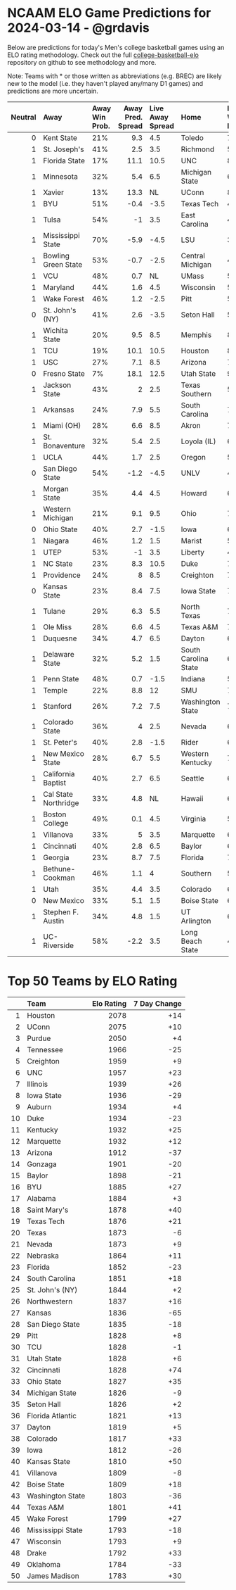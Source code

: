 # NCAAM ELO Game Predictions for 2024-03-14 - @grdavis
Below are predictions for today's Men's college basketball games using an ELO rating methodology. Check out the full [college-basketball-elo](https://github.com/grdavis/college-basketball-elo) repository on github to see methodology and more.

Note: Teams with * or those written as abbreviations (e.g. BREC) are likely new to the model (i.e. they haven't played any/many D1 games) and predictions are more uncertain.

|   Neutral | Away                 | Away Win Prob.   |   Away Pred. Spread | Live Away Spread   | Home                 | Home Win Prob.   |   Home Pred. Spread |
|----------:|:---------------------|:-----------------|--------------------:|:-------------------|:---------------------|:-----------------|--------------------:|
|         0 | Kent State           | 21%              |                 9.3 | 4.5                | Toledo               | 79%              |                -9.3 |
|         1 | St. Joseph's         | 41%              |                 2.5 | 3.5                | Richmond             | 59%              |                -2.5 |
|         1 | Florida State        | 17%              |                11.1 | 10.5               | UNC                  | 83%              |               -11.1 |
|         1 | Minnesota            | 32%              |                 5.4 | 6.5                | Michigan State       | 68%              |                -5.4 |
|         1 | Xavier               | 13%              |                13.3 | NL                 | UConn                | 87%              |               -13.3 |
|         1 | BYU                  | 51%              |                -0.4 | -3.5               | Texas Tech           | 49%              |                 0.4 |
|         1 | Tulsa                | 54%              |                -1   | 3.5                | East Carolina        | 46%              |                 1   |
|         1 | Mississippi State    | 70%              |                -5.9 | -4.5               | LSU                  | 30%              |                 5.9 |
|         1 | Bowling Green State  | 53%              |                -0.7 | -2.5               | Central Michigan     | 47%              |                 0.7 |
|         1 | VCU                  | 48%              |                 0.7 | NL                 | UMass                | 52%              |                -0.7 |
|         1 | Maryland             | 44%              |                 1.6 | 4.5                | Wisconsin            | 56%              |                -1.6 |
|         1 | Wake Forest          | 46%              |                 1.2 | -2.5               | Pitt                 | 54%              |                -1.2 |
|         0 | St. John's (NY)      | 41%              |                 2.6 | -3.5               | Seton Hall           | 59%              |                -2.6 |
|         1 | Wichita State        | 20%              |                 9.5 | 8.5                | Memphis              | 80%              |                -9.5 |
|         1 | TCU                  | 19%              |                10.1 | 10.5               | Houston              | 81%              |               -10.1 |
|         1 | USC                  | 27%              |                 7.1 | 8.5                | Arizona              | 73%              |                -7.1 |
|         0 | Fresno State         | 7%               |                18.1 | 12.5               | Utah State           | 93%              |               -18.1 |
|         1 | Jackson State        | 43%              |                 2   | 2.5                | Texas Southern       | 57%              |                -2   |
|         1 | Arkansas             | 24%              |                 7.9 | 5.5                | South Carolina       | 76%              |                -7.9 |
|         1 | Miami (OH)           | 28%              |                 6.6 | 8.5                | Akron                | 72%              |                -6.6 |
|         1 | St. Bonaventure      | 32%              |                 5.4 | 2.5                | Loyola (IL)          | 68%              |                -5.4 |
|         1 | UCLA                 | 44%              |                 1.7 | 2.5                | Oregon               | 56%              |                -1.7 |
|         0 | San Diego State      | 54%              |                -1.2 | -4.5               | UNLV                 | 46%              |                 1.2 |
|         1 | Morgan State         | 35%              |                 4.4 | 4.5                | Howard               | 65%              |                -4.4 |
|         1 | Western Michigan     | 21%              |                 9.1 | 9.5                | Ohio                 | 79%              |                -9.1 |
|         0 | Ohio State           | 40%              |                 2.7 | -1.5               | Iowa                 | 60%              |                -2.7 |
|         1 | Niagara              | 46%              |                 1.2 | 1.5                | Marist               | 54%              |                -1.2 |
|         1 | UTEP                 | 53%              |                -1   | 3.5                | Liberty              | 47%              |                 1   |
|         1 | NC State             | 23%              |                 8.3 | 10.5               | Duke                 | 77%              |                -8.3 |
|         1 | Providence           | 24%              |                 8   | 8.5                | Creighton            | 76%              |                -8   |
|         0 | Kansas State         | 23%              |                 8.4 | 7.5                | Iowa State           | 77%              |                -8.4 |
|         1 | Tulane               | 29%              |                 6.3 | 5.5                | North Texas          | 71%              |                -6.3 |
|         1 | Ole Miss             | 28%              |                 6.6 | 4.5                | Texas A&M            | 72%              |                -6.6 |
|         1 | Duquesne             | 34%              |                 4.7 | 6.5                | Dayton               | 66%              |                -4.7 |
|         1 | Delaware State       | 32%              |                 5.2 | 1.5                | South Carolina State | 68%              |                -5.2 |
|         1 | Penn State           | 48%              |                 0.7 | -1.5               | Indiana              | 52%              |                -0.7 |
|         1 | Temple               | 22%              |                 8.8 | 12                 | SMU                  | 78%              |                -8.8 |
|         1 | Stanford             | 26%              |                 7.2 | 7.5                | Washington State     | 74%              |                -7.2 |
|         1 | Colorado State       | 36%              |                 4   | 2.5                | Nevada               | 64%              |                -4   |
|         1 | St. Peter's          | 40%              |                 2.8 | -1.5               | Rider                | 60%              |                -2.8 |
|         1 | New Mexico State     | 28%              |                 6.7 | 5.5                | Western Kentucky     | 72%              |                -6.7 |
|         1 | California Baptist   | 40%              |                 2.7 | 6.5                | Seattle              | 60%              |                -2.7 |
|         1 | Cal State Northridge | 33%              |                 4.8 | NL                 | Hawaii               | 67%              |                -4.8 |
|         1 | Boston College       | 49%              |                 0.1 | 4.5                | Virginia             | 51%              |                -0.1 |
|         1 | Villanova            | 33%              |                 5   | 3.5                | Marquette            | 67%              |                -5   |
|         1 | Cincinnati           | 40%              |                 2.8 | 6.5                | Baylor               | 60%              |                -2.8 |
|         1 | Georgia              | 23%              |                 8.7 | 7.5                | Florida              | 77%              |                -8.7 |
|         1 | Bethune-Cookman      | 46%              |                 1.1 | 4                  | Southern             | 54%              |                -1.1 |
|         1 | Utah                 | 35%              |                 4.4 | 3.5                | Colorado             | 65%              |                -4.4 |
|         0 | New Mexico           | 33%              |                 5.1 | 1.5                | Boise State          | 67%              |                -5.1 |
|         1 | Stephen F. Austin    | 34%              |                 4.8 | 1.5                | UT Arlington         | 66%              |                -4.8 |
|         1 | UC-Riverside         | 58%              |                -2.2 | 3.5                | Long Beach State     | 42%              |                 2.2 |

# Top 50 Teams by ELO Rating
|    | Team              |   Elo Rating |   7 Day Change |
|---:|:------------------|-------------:|---------------:|
|  1 | Houston           |         2078 |            +14 |
|  2 | UConn             |         2075 |            +10 |
|  3 | Purdue            |         2050 |             +4 |
|  4 | Tennessee         |         1966 |            -25 |
|  5 | Creighton         |         1959 |             +9 |
|  6 | UNC               |         1957 |            +23 |
|  7 | Illinois          |         1939 |            +26 |
|  8 | Iowa State        |         1936 |            -29 |
|  9 | Auburn            |         1934 |             +4 |
| 10 | Duke              |         1934 |            -23 |
| 11 | Kentucky          |         1932 |            +25 |
| 12 | Marquette         |         1932 |            +12 |
| 13 | Arizona           |         1912 |            -37 |
| 14 | Gonzaga           |         1901 |            -20 |
| 15 | Baylor            |         1898 |            -21 |
| 16 | BYU               |         1885 |            +27 |
| 17 | Alabama           |         1884 |             +3 |
| 18 | Saint Mary's      |         1878 |            +40 |
| 19 | Texas Tech        |         1876 |            +21 |
| 20 | Texas             |         1873 |             -6 |
| 21 | Nevada            |         1873 |             +9 |
| 22 | Nebraska          |         1864 |            +11 |
| 23 | Florida           |         1852 |            -23 |
| 24 | South Carolina    |         1851 |            +18 |
| 25 | St. John's (NY)   |         1844 |             +2 |
| 26 | Northwestern      |         1837 |            +16 |
| 27 | Kansas            |         1836 |            -65 |
| 28 | San Diego State   |         1835 |            -18 |
| 29 | Pitt              |         1828 |             +8 |
| 30 | TCU               |         1828 |             -1 |
| 31 | Utah State        |         1828 |             +6 |
| 32 | Cincinnati        |         1828 |            +74 |
| 33 | Ohio State        |         1827 |            +35 |
| 34 | Michigan State    |         1826 |             -9 |
| 35 | Seton Hall        |         1826 |             +2 |
| 36 | Florida Atlantic  |         1821 |            +13 |
| 37 | Dayton            |         1819 |             +5 |
| 38 | Colorado          |         1817 |            +33 |
| 39 | Iowa              |         1812 |            -26 |
| 40 | Kansas State      |         1810 |            +50 |
| 41 | Villanova         |         1809 |             -8 |
| 42 | Boise State       |         1809 |            +18 |
| 43 | Washington State  |         1803 |            -36 |
| 44 | Texas A&M         |         1801 |            +41 |
| 45 | Wake Forest       |         1799 |            +27 |
| 46 | Mississippi State |         1793 |            -18 |
| 47 | Wisconsin         |         1793 |             +9 |
| 48 | Drake             |         1792 |            +33 |
| 49 | Oklahoma          |         1784 |            -33 |
| 50 | James Madison     |         1783 |            +30 |